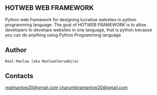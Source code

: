 ## HOTWEB WEB FRAMEWORK
Python web framework for designing lucrative websites in python programming language. The goal of HOTWEB FRAMEWORK 
is to allow developers to develope websites in one language, that is python because you can do anything using Python Programming language

## Author
```{py}
Real Manlow (aka ManlowCharumbira)
```
## Contacts
realmanlow20@gmail.com
charumbiramanlow20@gmail.com